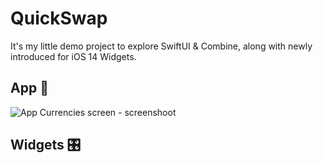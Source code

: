 # QuickSwap

It's my little demo project to explore SwiftUI & Combine, along with newly introduced for iOS 14 Widgets.

## App 📱
![App Currencies screen - screenshoot](https://i.imgur.com/HgF2XqJ.png)
## Widgets 🎛
